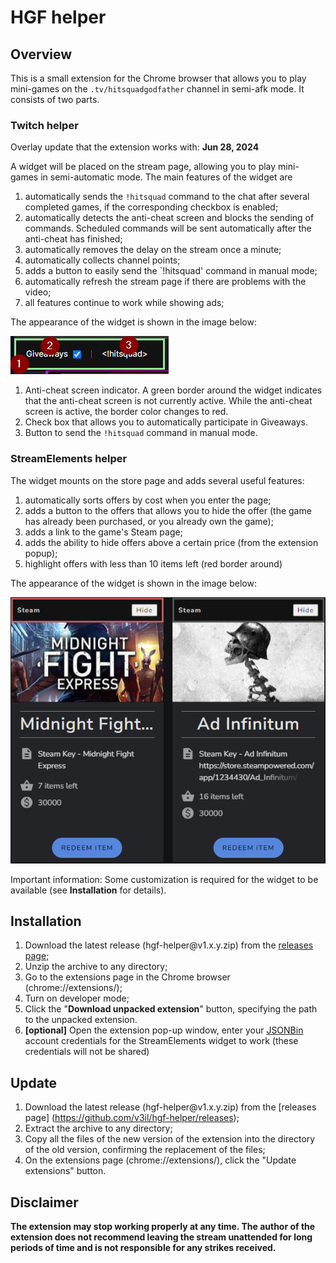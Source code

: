 # HGF helper

## Overview
This is a small extension for the Chrome browser that allows you to play mini-games on the `.tv/hitsquadgodfather` channel in semi-afk mode. It consists of two parts.

### Twitch helper

Overlay update that the extension works with: **Jun 28, 2024**

A widget will be placed on the stream page, allowing you to play mini-games in semi-automatic mode. The main features of the widget are
1. automatically sends the `!hitsquad` command to the chat after several completed games, if the corresponding checkbox is enabled;
1. automatically detects the anti-cheat screen and blocks the sending of commands. Scheduled commands will be sent automatically after the anti-cheat has finished;
1. automatically removes the delay on the stream once a minute;
1. automatically collects channel points;
1. adds a button to easily send the `!hitsquad' command in manual mode;
1. automatically refresh the stream page if there are problems with the video;
1. all features continue to work while showing ads;

The appearance of the widget is shown in the image below:

![readme_1.png](./readme_1.png)

1. Anti-cheat screen indicator. A green border around the widget indicates that the anti-cheat screen is not currently active. While the anti-cheat screen is active, the border color changes to red.
1. Check box that allows you to automatically participate in Giveaways.
1. Button to send the `!hitsquad` command in manual mode.

### StreamElements helper
The widget mounts on the store page and adds several useful features:
1. automatically sorts offers by cost when you enter the page;
1. adds a button to the offers that allows you to hide the offer (the game has already been purchased, or you already own the game);
1. adds a link to the game's Steam page;
1. adds the ability to hide offers above a certain price (from the extension popup);
1. highlight offers with less than 10 items left (red border around)

The appearance of the widget is shown in the image below:

![readme_2.png](./readme_2.png)

Important information: Some customization is required for the widget to be available (see **Installation** for details).

## Installation
1. Download the latest release (hgf-helper<area>@v1.x.y.zip) from the [releases page](https://github.com/v3il/hgf-helper/releases);
2. Unzip the archive to any directory;
3. Go to the extensions page in the Chrome browser (chrome://extensions/);
4. Turn on developer mode;
5. Click the "**Download unpacked extension**" button, specifying the path to the unpacked extension.
6. **[optional]** Open the extension pop-up window, enter your [JSONBin](https://jsonbin.io/) account credentials for the StreamElements widget to work (these credentials will not be shared)

## Update
1. Download the latest release (hgf-helper<area>@v1.x.y.zip) from the [releases page] (https://github.com/v3il/hgf-helper/releases);
2. Extract the archive to any directory;
3. Copy all the files of the new version of the extension into the directory of the old version, confirming the replacement of the files;
4. On the extensions page (chrome://extensions/), click the "Update extensions" button.

## Disclaimer
**The extension may stop working properly at any time. The author of the extension does not recommend leaving the stream unattended for long periods of time and is not responsible for any strikes received.**
